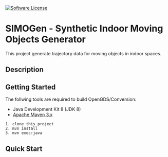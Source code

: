 [![Software License](https://img.shields.io/badge/license-MIT-brightgreen.svg?style=flat-square)](LICENSE)

# SIMOGen - Synthetic Indoor Moving Objects Generator

This project generate trajectory data for moving objects in indoor spaces.

## Description

## Getting Started
The follwing tools are required to build OpenGDS/Conversion:
* Java Development Kit 8 (JDK 8)
* [Apache Maven 3.x](https://maven.apache.org/download.cgi)

```
1. clone this project
2. mvn install
3. mvn exec:java
```

## Quick Start
